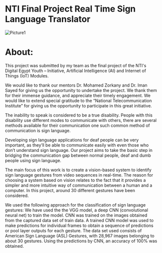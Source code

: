 # NTI Final Project Real Time Sign Language Translator
![Picture1](https://github.com/RaedHabib/Real-Time-Sign-Language-Translator-/assets/127057461/95a25ae1-8e23-4c3b-ad1e-5ec67a5f74dc)

# About:
This project was submitted by my team as the final project of the NTI's Digital Egypt Youth – Initiative, Artificial Intelligence (AI) and Internet of Things (IoT) Modules.



We would like to thank our mentors Dr. Mohamed Zorkany and Dr. Iman Sayed for giving us the opportunity to undertake the project. We thank them for their immense guidance, and appreciate their timely engagement.
We would like to extend special gratitude to the “National Telecommunication Institute” for giving us the opportunity to participate in this great initiative.


The inability to speak is considered to be a true disability. People with this disability use different modes to communicate with others, there are several methods available for their communication one such common method of communication is sign language. 

Developing sign language applications for deaf people can be very important, as they’ll be able to communicate easily with even those who don’t understand sign language. Our project aims to take the basic step in bridging the communication gap between normal people, deaf and dumb people using sign language.

The main focus of this work is to create a vision-based system to identify sign language gestures from video sequences in real-time. The reason for choosing a system based on vision relates to the fact that it provides a simpler and more intuitive way of communication between a human and a computer. In this project, around 30 different gestures have been considered. 

We used the following approach for the classification of sign language gestures:
We have used the the VGG model, a deep CNN (convolutional neural net) to train the model. CNN was trained on the images obtained from the captured data set of train data. A trained CNN model was used to make predictions for individual frames to obtain a sequence of predictions or pool layer outputs for each gesture. The data set used consists of American Sign Language (ASL) Gestures, with 28,967 images belonging to about 30 gestures. Using the predictions by CNN, an accuracy of 100% was obtained.
